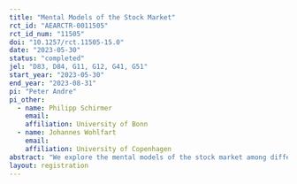 ```yaml
---
title: "Mental Models of the Stock Market"
rct_id: "AEARCTR-0011505"
rct_id_num: "11505"
doi: "10.1257/rct.11505-15.0"
date: "2023-05-30"
status: "completed"
jel: "D83, D84, G11, G12, G41, G51"
start_year: "2023-05-30"
end_year: "2023-08-31"
pi: "Peter Andre"
pi_other:
  - name: Philipp Schirmer
    email: 
    affiliation: University of Bonn
  - name: Johannes Wohlfart
    email: 
    affiliation: University of Copenhagen
abstract: "We explore the mental models of the stock market among different groups of economic agents."
layout: registration
---
```


